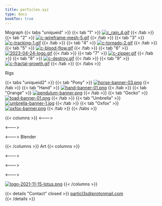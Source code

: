```yaml
---
title: particles.xyz
type: docs
bookToc: true
---
```










Mograph
{{< tabs "uniqueid" >}}
{{< tab "1" >}}
[![c_rain_4.gif](https://i.postimg.cc/nZ9XmM5j/c_rain_4.gif)](rain)
{{< /tab >}}
{{< tab "2" >}}
[![c-wireframe-mesh-5.gif](https://i.postimg.cc/JRv3hm0Q/c-wireframe-mesh-5.gif)](wireframe_mesh)
{{< /tab >}}
{{< tab "3" >}}
[![c-tracking-1.gif](https://i.postimg.cc/zzfv92YR/c-tracking-1.gif)](tracking)
{{< /tab >}}
{{< tab "4" >}}
[![c-tornado-2.gif](https://i.postimg.cc/Sq5y3cCt/c-tornado-2.gif)](tornado)
{{< /tab >}}
{{< tab "5" >}}
[![c-blood-flow.gif](https://i.postimg.cc/D7zLhCnh/c-blood-flow.gif)](blood_flow)
{{< /tab >}}
{{< tab "6" >}}
[![2023-04-24-logo.gif](https://i.postimg.cc/DvVMSFbT/2023-04-24-logo.gif)](logo_reveal)
{{< /tab >}}
{{< tab "7" >}}
[![c-zipper.gif](https://i.postimg.cc/q4mnp184/c-zipper.gif)](/)
{{< /tab >}}
{{< tab "8" >}}
[![c-destroy.gif](https://i.postimg.cc/szbwjfR6/c-destroy.gif)](destroy)
{{< /tab >}}
{{< tab "9" >}}
[![c-fractal-growth.gif](https://i.postimg.cc/JMPgj5r2/c-fractal-growth.gif)](fractal_growth)
{{< /tab >}}
{{< /tabs >}}




Rigs

{{< tabs "uniqueid2" >}}
{{< tab "Pony" >}}
[![horse-banner-03.png](https://i.postimg.cc/4NGv4W0x/horse-banner-03.png)](/horse_rig/)
{{< /tab >}}
{{< tab "Hand" >}}
[![hand-banner-01.png](https://i.postimg.cc/5byZt3Gs/hand-banner-01.png)](/hand_rig/)
{{< /tab >}}
{{< tab "Orange" >}}
[![pendulum-banner.png](https://i.postimg.cc/y8DmPx5t/pendulum-banner.png)](/orange_rig/)
{{< /tab >}}
{{< tab "Gecko" >}}
[![toad-banner-01.png](https://i.postimg.cc/BST6nqrx/toad-banner-01.png)](/amphibian_rig/)
{{< /tab >}}
{{< tab "Umbrella" >}}
[![umbrella-banner-1.jpg](https://i.postimg.cc/q4cGrQrQ/umbrella-banner-1.jpg)](/umbrella_rig/)
{{< /tab >}}
{{< tab "Oxfox" >}}
[![oxfox-banner.png](https://i.postimg.cc/dJBsZH3y/oxfox-banner.png)](/oxfox_rig/)
{{< /tab >}}
{{< /tabs >}}



{{< columns >}}
<--->

<--->

<--->
Blender

{{< /columns >}}
Art
{{< columns >}}

<--->

<--->

<--->

[![logo-2021-11-15-lotus.png](https://i.postimg.cc/vQrk4Hsz/logo-2021-11-15-lotus.png)](lotus)
{{< /columns >}}



{{< details "Contact" closed >}}
particl3s@protonmail.com  
{{< /details >}}

